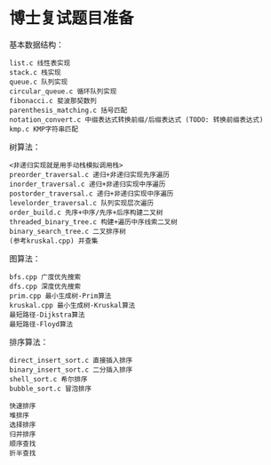 # 博士复试题目准备

基本数据结构：

    list.c 线性表实现
    stack.c 栈实现
    queue.c 队列实现
    circular_queue.c 循环队列实现
    fibonacci.c 斐波那契数列
    parenthesis_matching.c 括号匹配
    notation_convert.c 中缀表达式转换前缀/后缀表达式 (TODO: 转换前缀表达式)
    kmp.c KMP字符串匹配

树算法：

    <非递归实现就是用手动栈模拟调用栈>
    preorder_traversal.c 递归+非递归实现先序遍历
    inorder_traversal.c 递归+非递归实现中序遍历
    postorder_traversal.c 递归+非递归实现中序遍历  
    levelorder_traversal.c 队列实现层次遍历
    order_build.c 先序+中序/先序+后序构建二叉树
    threaded_binary_tree.c 构建+遍历中序线索二叉树
    binary_search_tree.c 二叉排序树
    (参考kruskal.cpp) 并查集

图算法：

    bfs.cpp 广度优先搜索
    dfs.cpp 深度优先搜索
    prim.cpp 最小生成树-Prim算法
    kruskal.cpp 最小生成树-Kruskal算法
    最短路径-Dijkstra算法
    最短路径-Floyd算法

排序算法：

    direct_insert_sort.c 直接插入排序
    binary_insert_sort.c 二分插入排序
    shell_sort.c 希尔排序
    bubble_sort.c 冒泡排序

    快速排序
    堆排序
    选择排序
    归并排序
    顺序查找
    折半查找
